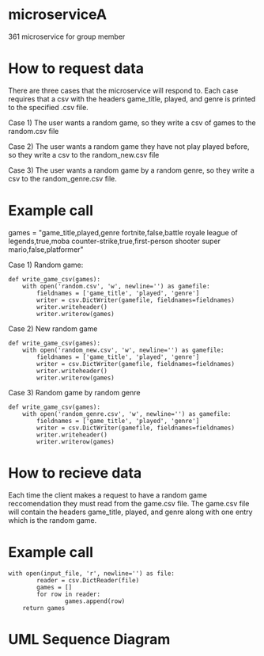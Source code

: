 # microserviceA
361 microservice for group member

# How to request data
There are three cases that the microservice will respond to. Each case requires that a csv with the headers game_title, played, and genre is printed to the specified .csv file.

Case 1) The user wants a random game, so they write a csv of games to the random.csv file

Case 2) The user wants a random game they have not play played before, so they write a csv to the random_new.csv file

Case 3) The user wants a random game by a random genre, so they write a csv to the random_genre.csv file.

# Example call

games = "game_title,played,genre
fortnite,false,battle royale
league of legends,true,moba
counter-strike,true,first-person shooter
super mario,false,platformer"

Case 1) Random game:
```
def write_game_csv(games):
    with open('random.csv', 'w', newline='') as gamefile:
        fieldnames = ['game_title', 'played', 'genre']
        writer = csv.DictWriter(gamefile, fieldnames=fieldnames)
        writer.writeheader()
        writer.writerow(games)
```
Case 2) New random game
```
def write_game_csv(games):
    with open('random_new.csv', 'w', newline='') as gamefile:
        fieldnames = ['game_title', 'played', 'genre']
        writer = csv.DictWriter(gamefile, fieldnames=fieldnames)
        writer.writeheader()
        writer.writerow(games)
```
Case 3) Random game by random genre
```
def write_game_csv(games):
    with open('random_genre.csv', 'w', newline='') as gamefile:
        fieldnames = ['game_title', 'played', 'genre']
        writer = csv.DictWriter(gamefile, fieldnames=fieldnames)
        writer.writeheader()
        writer.writerow(games)
```
# How to recieve data
Each time the client makes a request to have a random game reccomendation they must read from the game.csv file. The game.csv file will contain the headers game_title, played, and genre along with one entry which is the random game. 

# Example call
```
with open(input_file, 'r', newline='') as file:
        reader = csv.DictReader(file)
        games = []
        for row in reader:
                games.append(row)
    return games
```
# UML Sequence Diagram 

